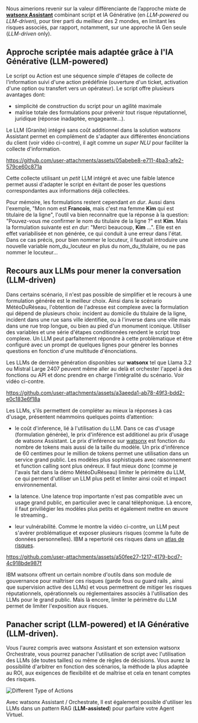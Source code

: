 Nous aimerions revenir sur la valeur différenciante de l’approche mixte de **[watsonx Assistant](https://www.ibm.com/products/watsonx-assistant)** combinant script et IA Générative (en _LLM-powered_ ou _LLM-driven_), pour tirer parti du meilleur des 2 mondes, en limitant les risques associés, par rapport, notamment, sur une approche IA Gen seule (_LLM-driven_ only).

## Approche scriptée mais adaptée grâce à l'IA Générative (LLM-powered)

Le script ou Action est une séquence simple d'étapes de collecte de l'information suivi d'une action prédéfinie (ouverture d'un ticket, activation d'une option ou transfert vers un opérateur).
Le script offre plusieurs avantages dont:

- simplicité de construction du script pour un agilité maximale
- maîrise totale des formulations pour prévenir tout risque réputationnel, juridique (réponse inadaptée, engageante…).

Le LLM (Granite) intégré sans coût additionnel dans la solution watsonx Assistant permet en complément de s'adapter aux différentes énonciations du client (voir vidéo ci-contre), il agit comme un _super NLU_ pour faciliter la collecte d'information.

https://github.com/user-attachments/assets/05abebe8-e711-4ba3-afe2-579ce60c871a

Cette collecte utilisant un <i>petit</i> LLM intégré et avec une faible latence permet aussi d'adapter le script en évitant de poser les questions correspondantes aux informations déjà collectées. 

Pour mémoire, les formulations restent cependant _en dur_. Aussi dans l'exemple, "Mon nom est **Francois**, mais c'est ma femme **Kim** qui est titulaire de la ligne",
l'outil va bien reconnaitre que la réponse à la question: "Pouvez-vous me confirmer le nom du titulaire de la ligne ?" est **Kim**. 
Mais la formulation suivante est _en dur_: "Merci beaucoup, **Kim** ...". Elle est en effet variabilisée et non générée, ce qui conduit à une erreur dans l'état. Dans ce cas précis, pour bien nommer le locuteur, il faudrait introduire une nouvelle variable nom_du_locuteur en plus du nom_du_titulaire, ou ne pas nommer le locuteur...

## Recours aux LLMs pour mener la conversation (LLM-driven)

Dans certains scénario, il n'est pas possible de simplifier et le recours à une formulation générée est le meilleur choix.
Ainsi dans le scénario MétéoDuRéseau, l'obtention de l'adresse est complexe avec la formulation qui dépend de plusieurs choix:
incident au domicile du titulaire de la ligne, incident dans une rue sans ville identifiée, ou à l'inverse dans une ville mais dans une rue trop longue, ou bien au pied d'un monument iconique.
Utiliser des variables et une série d'étapes conditionnées rendent le script trop complexe. Un LLM peut parfaitement répondre à cette problèmatique et être configuré avec un prompt de quelques lignes pour générer les bonnes questions en fonction d'une multitude d'énonciations.

Les LLMs de dernière génération disponibles sur **watsonx** tel que Llama 3.2 ou Mistral Large 2407 peuvent même aller au delà et orchester l'appel à des fonctions ou API et donc prendre en charge l'intégralité du scénario. Voir vidéo ci-contre.

https://github.com/user-attachments/assets/a3aeeda1-ab78-49f3-bdd2-e0c183e6f18a

Les LLMs, s'ils permettent de compléter au mieux la réponses à cas d'usage, présentent néammoins quelques points d’attention:

- le coût d'inference, lié à l'utilisation du LLM. Dans ce cas d'usage (formulation générée), le prix d'inférence est additionel au prix d'usage de watsonx Assistant.
Le prix d'inférence sur [watsonx](https://dataplatform.cloud.ibm.com/docs/content/wsj/getting-started/wxai-runtime-plans-genai.html?context=wx#billing-classes-by-multiplier) est fonction du nombre de tokens mais aussi de la taille du modèle. Un prix d'inférence de 60 centimes pour le million de tokens permet une utilisation dans un service grand public. Les modèles plus sophistiqués avec raisonnement et function calling sont plus onéreux. Il faut mieux donc (comme je l'avais fait dans la démo MétéoDuRéseau) limiter le périmètre du LLM, ce qui permet d'utiliser un LLM plus petit et limiter ainsi coût et impact environnemental.

- la latence. Une latence trop importante n'est pas compatible avec un usage grand public, en particulier avec le canal téléphonique.
Là encore, il faut priviliégier les modèles plus petits et également mettre en œuvre le streaming..

- leur vulnérabilité. Comme le montre la vidéo ci-contre, un LLM peut s'avérer problématique et exposer plusieurs risques (comme la fuite de données personnelles). IBM a repertorié ces risques dans un [atlas de risques](https://dataplatform.cloud.ibm.com/docs/content/wsj/ai-risk-atlas/ai-risk-atlas.html?context=wx&locale=fr).

https://github.com/user-attachments/assets/a50fee27-1217-4179-bcd7-4c918bde987f

IBM watsonx offrent un certain nombre d'outils dans son module de gouvernance pour maîtriser ces risques (garde fous ou guard rails , ainsi que supervision active des LLMs) et vous permettrent de mitiger les risques réputationnels, opérationnels ou réglementaires associés à l'utilisation des LLMs pour le grand public. Mais là encore, limiter le périmètre du LLM permet de limiter l'exposition aux risques.

## Panacher script (LLM-powered) et IA Générative (LLM-driven).

Vous l'aurez compris avec watsonx Assistant et son extension watsonx Orchestrate, vous pourrez panacher l'utilisation de script avec l'utilisation des LLMs (de toutes tailles) ou même de règles de décisions.
Vous aurez la possibilité d'arbitrer en fonction des scénarios, la méthode la plus adaptée au ROI, aux exigences de flexibilité et de maîtrise et cela en tenant comptes des risques.

![Different Type of Actions](https://github.com/user-attachments/assets/8cec4696-6852-43bd-90f2-01566ff54aae)

Avec watsonx Assistant / Orchestrate, Il est également possible d'utiliser les LLMs dans un pattern RAG (**LLM-assisted**) pour parfaire votre Agent Virtuel.
